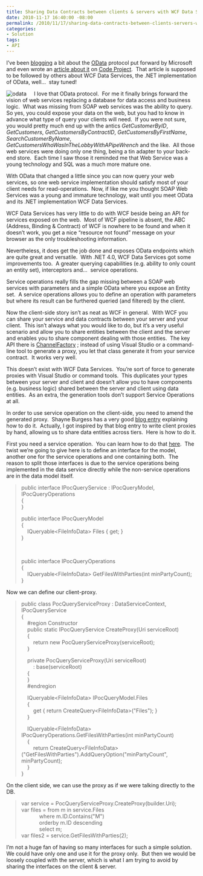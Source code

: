 ```yaml
---
title: Sharing Data Contracts between clients & servers with WCF Data Services
date: 2010-11-17 16:40:00 -08:00
permalink: /2010/11/17/sharing-data-contracts-between-clients-servers-with-wcf-data-services/
categories:
- Solution
tags:
- API
---
```

<p>I’ve been <a href="http://vincentlauzon.wordpress.com/2010/07/05/overview-of-odata-on-code-project/">blogging</a> a bit about the <a href="http://odata.org/">OData</a> protocol put forward by Microsoft and even wrote an <a href="http://www.codeproject.com/KB/database/OverviewOData.aspx">article about it</a> on <a href="http://www.codeproject.com/">Code Project</a>.&#160; That article is supposed to be followed by others about WCF Data Services, the .NET implementation of OData, well…&#160; stay tuned!</p>  <p><a href="http://services.odata.org/website/odata.svc"><img style="display:inline;margin:0 20px 0 0;" alt="odata" align="left" src="http://www.odata.org/images/OData_logo_MS_small.png" /></a> I love that OData protocol.&#160; For me it finally brings forward the vision of web services replacing a database for data access and business logic.&#160; What was missing from SOAP web services was the ability to query.&#160; So yes, you could expose your data on the web, but you had to know in advance what type of query your clients will need.&#160; If you were not sure, you would pretty much end up with the antics <em>GetCustomerByID</em>, <em>GetCustomers</em>, <em>GetCustomersByContractID</em>, <em>GetCustomersByFirstName</em>, <em>SearchCustomerByName</em>, <em>GetCustomersWhoWasInTheLobbyWithAPipeWrench</em> and the like.&#160; All those web services were doing only one thing, being a tin adapter to your back-end store.&#160; Each time I saw those it reminded me that Web Service was a young technology and SQL was a much more mature one.</p>  <p>With OData that changed a little since you can now query your web services, so one web service implementation should satisfy most of your client needs for read-operations.&#160; Now, if like me you thought SOAP Web Services was a young and immature technology, wait until you meet OData and its .NET implementation WCF Data Services.</p>  <p>WCF Data Services has very little to do with WCF beside being an API for services exposed on the web.&#160; Most of WCF pipeline is absent, the ABC (Address, Binding &amp; Contract) of WCF is nowhere to be found and when it doesn’t work, you get a nice “resource not found” message on your browser as the only troubleshooting information.</p>  <p>Nevertheless, it does get the job done and exposes OData endpoints which are quite great and versatile.&#160; With .NET 4.0, WCF Data Services got some improvements too.&#160; A greater querying capabilities (e.g. ability to only count an entity set), interceptors and…&#160; service operations.</p>  <p>Service operations really fills the gap missing between a SOAP web services with parameters and a simple OData where you expose an Entity set.&#160; A service operations allows you to define an operation with parameters but where its result can be furthered queried (and filtered) by the client.</p>  <p>Now the client-side story isn’t as neat as WCF in general.&#160; With WCF you can share your service and data contracts between your server and your client.&#160; This isn’t always what you would like to do, but it’s a very useful scenario and allow you to share entities between the client and the server and enables you to share component dealing with those entities.&#160; The key API there is <a href="http://msdn.microsoft.com/en-us/library/system.servicemodel.channelfactory.aspx">ChannelFactory</a> ; instead of using Visual Studio or a command-line tool to generate a proxy, you let that class generate it from your service contract.&#160; It works very well.</p>  <p>This doesn’t exist with WCF Data Services.&#160; You’re sort of force to generate proxies with Visual Studio or command tools.&#160; This duplicates your types between your server and client and doesn’t allow you to have components (e.g. business logic) shared between the server and client using data entities.&#160; As an extra, the generation tools don’t support Service Operations at all.</p>  <p>In order to use service operation on the client-side, you need to amend the generated proxy.&#160; Shayne Burgess has a very good <a href="http://blogs.msdn.com/b/astoriateam/archive/2010/05/26/service-operations-and-the-wcf-data-services-client.aspx">blog entry</a> explaining how to do it.&#160; Actually, I got inspired by that blog entry to write client proxies by hand, allowing us to share data entities across tiers.&#160; Here is how to do it.</p>  <p>First you need a service operation.&#160; You can learn how to do that <a href="http://msdn.microsoft.com/en-us/library/cc668788.aspx">here</a>.&#160; The twist we’re going to give here is to define an interface for the model, another one for the service operations and one containing both.&#160; The reason to split those interfaces is due to the service operations being implemented in the data service directly while the non-service operations are in the data model itself.</p>  <blockquote>   <p>public interface IPocQueryService : IPocQueryModel, IPocQueryOperations     <br />{      <br />} </p> public interface IPocQueryModel    <br />{    <br />&#160;&#160;&#160; IQueryable&lt;FileInfoData&gt; Files { get; }    <br />}    <p>&#160;</p>    <p>public interface IPocQueryOperations     <br />{      <br />&#160;&#160;&#160; IQueryable&lt;FileInfoData&gt; GetFilesWithParties(int minPartyCount);      <br />} </p> </blockquote>  <p>Now we can define our client-proxy.</p>  <blockquote>   <p>public class PocQueryServiceProxy : DataServiceContext, IPocQueryService     <br />{      <br />&#160;&#160;&#160; #region Constructor      <br />&#160;&#160;&#160; public static IPocQueryService CreateProxy(Uri serviceRoot)      <br />&#160;&#160;&#160; {      <br />&#160;&#160;&#160;&#160;&#160;&#160;&#160; return new PocQueryServiceProxy(serviceRoot);      <br />&#160;&#160;&#160; } </p>    <p>&#160;&#160;&#160; private PocQueryServiceProxy(Uri serviceRoot)     <br />&#160;&#160;&#160;&#160;&#160;&#160;&#160; : base(serviceRoot)      <br />&#160;&#160;&#160; {      <br />&#160;&#160;&#160; }      <br />&#160;&#160;&#160; #endregion </p>    <p>&#160;&#160;&#160; IQueryable&lt;FileInfoData&gt; IPocQueryModel.Files     <br />&#160;&#160;&#160; {      <br />&#160;&#160;&#160;&#160;&#160;&#160;&#160; get { return CreateQuery&lt;FileInfoData&gt;(&quot;Files&quot;); }      <br />&#160;&#160;&#160; } </p>    <p>&#160;&#160;&#160; IQueryable&lt;FileInfoData&gt; IPocQueryOperations.GetFilesWithParties(int minPartyCount)     <br />&#160;&#160;&#160; {      <br />&#160;&#160;&#160;&#160;&#160;&#160;&#160; return CreateQuery&lt;FileInfoData&gt;(&quot;GetFilesWithParties&quot;).AddQueryOption(&quot;minPartyCount&quot;, minPartyCount);      <br />&#160;&#160;&#160; }      <br />}</p> </blockquote>  <p>On the client side, we can use the proxy as if we were talking directly to the DB.</p>  <blockquote>   <p>var service = PocQueryServiceProxy.CreateProxy(builder.Uri);     <br />var files = from m in service.Files      <br />&#160;&#160;&#160;&#160;&#160;&#160;&#160;&#160;&#160;&#160;&#160; where m.ID.Contains(&quot;M&quot;)      <br />&#160;&#160;&#160;&#160;&#160;&#160;&#160;&#160;&#160;&#160;&#160; orderby m.ID descending      <br />&#160;&#160;&#160;&#160;&#160;&#160;&#160;&#160;&#160;&#160;&#160; select m;      <br />var files2 = service.GetFilesWithParties(2); </p> </blockquote>  <p>I’m not a huge fan of having so many interfaces for such a simple solution.&#160; We could have only one and use it for the proxy only.&#160; But then we would be loosely coupled with the server, which is what I am trying to avoid by sharing the interfaces on the client &amp; server.</p>